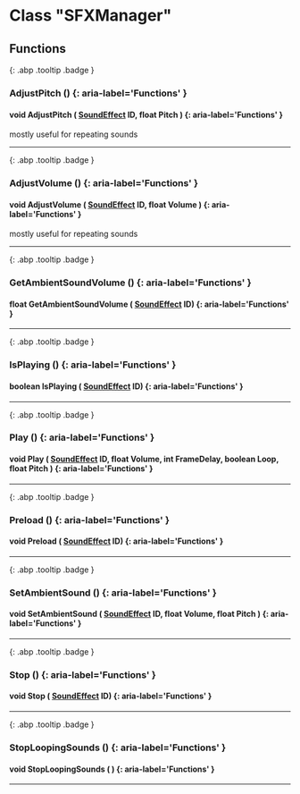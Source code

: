 # Class "SFXManager"
## Functions
[ ](#){: .abp .tooltip .badge }
### AdjustPitch () {: aria-label='Functions' }
#### void AdjustPitch ( [SoundEffect](../enums/SoundEffect) ID, float Pitch )  {: aria-label='Functions' }
mostly useful for repeating sounds 
___ 
[ ](#){: .abp .tooltip .badge }
### AdjustVolume () {: aria-label='Functions' }
#### void AdjustVolume ( [SoundEffect](../enums/SoundEffect) ID, float Volume )  {: aria-label='Functions' }
mostly useful for repeating sounds 
___ 
[ ](#){: .abp .tooltip .badge }
### GetAmbientSoundVolume () {: aria-label='Functions' }
#### float GetAmbientSoundVolume ( [SoundEffect](../enums/SoundEffect) ID)  {: aria-label='Functions' }

___ 
[ ](#){: .abp .tooltip .badge }
### IsPlaying () {: aria-label='Functions' }
#### boolean IsPlaying ( [SoundEffect](../enums/SoundEffect) ID)  {: aria-label='Functions' }

___ 
[ ](#){: .abp .tooltip .badge }
### Play () {: aria-label='Functions' }
#### void Play ( [SoundEffect](../enums/SoundEffect) ID, float Volume, int FrameDelay, boolean Loop, float Pitch )  {: aria-label='Functions' }

___ 
[ ](#){: .abp .tooltip .badge }
### Preload () {: aria-label='Functions' }
#### void Preload ( [SoundEffect](../enums/SoundEffect) ID)  {: aria-label='Functions' }

___ 
[ ](#){: .abp .tooltip .badge }
### SetAmbientSound () {: aria-label='Functions' }
#### void SetAmbientSound ( [SoundEffect](../enums/SoundEffect) ID, float Volume, float Pitch )  {: aria-label='Functions' }

___ 
[ ](#){: .abp .tooltip .badge }
### Stop () {: aria-label='Functions' }
#### void Stop ( [SoundEffect](../enums/SoundEffect) ID)  {: aria-label='Functions' }

___ 
[ ](#){: .abp .tooltip .badge }
### StopLoopingSounds () {: aria-label='Functions' }
#### void StopLoopingSounds ( )  {: aria-label='Functions' }

___ 
